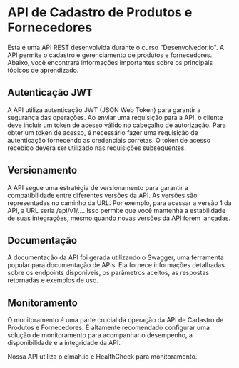 # API de Cadastro de Produtos e Fornecedores
Esta é uma API REST desenvolvida durante o curso "Desenvolvedor.io". A API permite o cadastro e gerenciamento de produtos e fornecedores. Abaixo, você encontrará informações importantes sobre os principais tópicos de aprendizado.

## Autenticação JWT
A API utiliza autenticação JWT (JSON Web Token) para garantir a segurança das operações. Ao enviar uma requisição para a API, o cliente deve incluir um token de acesso válido no cabeçalho de autorização. Para obter um token de acesso, é necessário fazer uma requisição de autenticação fornecendo as credenciais corretas. O token de acesso recebido deverá ser utilizado nas requisições subsequentes.

## Versionamento
A API segue uma estratégia de versionamento para garantir a compatibilidade entre diferentes versões da API. As versões são representadas no caminho da URL. Por exemplo, para acessar a versão 1 da API, a URL seria /api/v1/.... Isso permite que você mantenha a estabilidade de suas integrações, mesmo quando novas versões da API forem lançadas.

## Documentação
A documentação da API foi gerada utilizando o Swagger, uma ferramenta popular para documentação de APIs. Ela fornece informações detalhadas sobre os endpoints disponíveis, os parâmetros aceitos, as respostas retornadas e exemplos de uso. 

## Monitoramento
O monitoramento é uma parte crucial da operação da API de Cadastro de Produtos e Fornecedores. É altamente recomendado configurar uma solução de monitoramento para acompanhar o desempenho, a disponibilidade e a integridade da API.

Nossa API utiliza o elmah.io e HealthCheck para monitoramento.
